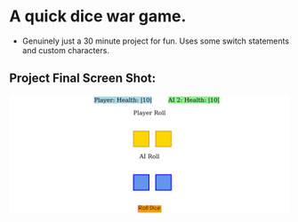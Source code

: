 # A quick dice war game.

* Genuinely just a 30 minute project for fun. Uses some switch statements and custom characters.  

## Project Final Screen Shot: 
![picture](quick-dice-war.png)

